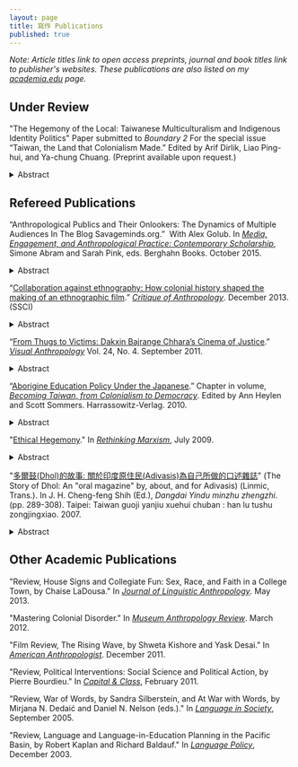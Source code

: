 ```yaml
---
layout: page
title: 寫作 Publications
published: true
---
```


*Note: Article titles link to open access preprints, journal and book titles link to publisher's websites. These publications are also listed on my [academia.edu](https://ndhu.academia.edu/KerimFriedman) page.*

## Under Review

"The Hegemony of the Local: Taiwanese Multiculturalism and Indigenous Identity Politics" Paper submitted to *Boundary 2* For the special issue “Taiwan, the Land that Colonialism Made.” Edited by Arif Dirlik, Liao Ping-hui, and Ya-chung Chuang. (Preprint available upon request.)

<details>
	<summary>Abstract</summary>
> The rise of Taiwanese multiculturalism, and Indigenous identity politics in particular, is often seen as a project of pro-independence activists seeking to carve out a unique local identity for Taiwan in order to battle Chinese cultural hegemony. While there is some truth to this view, this paper argues that the rise of a uniquely Taiwanese form of multiculturalism was actually the product of a successful effort to head-off the rise of Taiwanese ethnic nationalism--which the ruling Nationalist Party (KMT) leaders feared might derail efforts to transition from Martial Law to democracy. Taiwanese multiculturalism was partially inspired by Japanese "furusato-zukuri," a national project to promote nostalgia for rural village life, and similarly focused attention on culture at the village level rather than at the level of the state--where racial politics would have had a greater chance of taking hold. Drawing on Gramsci's theory of historical-blocs and Anna Tsing's exploration of scale-making as a project, this paper explores the historical context of Taiwanese multiculturalism in order to better understand certain aspects of contemporary Indigenous cultural politics, where village-level politics often trump those of the tribe, and where the number of officially recognized tribes has grown from the nine to sixteen in recent years. 
</details>

## Refereed Publications

“Anthropological Publics and Their Onlookers: The Dynamics of Multiple Audiences In The Blog Savageminds.org.”  With Alex Golub. In *[Media, Engagement, and Anthropological Practice: Contemporary Scholarship](http://www.berghahnbooks.com/title.php?rowtag=PinkMedia)*, Simone Abram and Sarah Pink, eds. Berghahn Books. October 2015.
<details>
  <summary>Abstract</summary>
> [Excerpt ] From its founding, it became clear that Savage Minds filled an important niche, quickly drawing the attention of others in the academic blogosphere. In 2006 Nature ranked Savage Minds 17th out of the 50 top science blogs across all scientific disciplines (Nature.com 2006). In 2010, American Anthropologist has called Savage Minds “the central online site of the North American anthropological community” whose “value is found in the quality of the posts by the site’s central contributors, a cadre of bright, engaged, young anthropology professors” (Price 2010:141). Through an analysis of our own involvement as co-founders and editors of Savage Minds this chapter seeks to explore the reasons for our blog’s success, not for the purpose of self-aggrandizement, but to better understand the as-yet-unfulfilled promise of online scholarly communication in anthropology for which Savage Minds constitutes an initial public beta. To the extent our site is a successful example of public scholarship, it is so (we will argue) because of the way it straddles, engages with, and transforms two key spaces of discourse: anthropology’s ‘professional imaginary’ and ‘public anthropology.’ We argue that the goal of public anthropology is best served by the blog when it takes the form of “doing anthropology in public”—embodying the professional imaginary on a public platform.
</details>

“[Collaboration against ethnography: How colonial history shaped the making of an ethnographic film](https://www.academia.edu/3648076/Collaboration_against_ethnography_How_colonial_history_shaped_the_making_of_an_ethnographic_film).” *[Critique of Anthropology](http://coa.sagepub.com/content/33/4/390.short)*. December 2013. (SSCI)
<details>
	<summary>Abstract</summary>
> What happens when a commitment to collaborative ethnographic filmmaking runs up against a community’s ambivalence towards its own history? This paper provides an ethnohistorical account of the making of the film Please Don’t Beat Me, Sir!, exploring how colonial-era “police ethnographies” and contemporary communal politics shape the collaborative endeavor. The film was made in collaboration with Budhan Theatre, an activist theater troupe from the Chhara community in the Indian city of Ahmedabad, Gujarat. The Chhara are one of more than 198 communities labeled as “Criminal Tribes” by the British, a colonial legacy that still informs their interactions with the police. Inspired by the work of Jean Rouch, the film makes use of experimental ethnographic and cinematic techniques. These participation frameworks allowed the members of Budhan Theatre and their families to shape the structure and content of the film itself, a process sometimes at odds with the film’s ethnographic intent.
</details>

“[From Thugs to Victims: Dakxin Bajrange Chhara’s Cinema of Justice](https://www.academia.edu/806631/From_Thugs_to_Victims_Dakxin_Bajrange_Chharas_Cinema_of_Justice).” *[Visual Anthropology](http://www.tandfonline.com/doi/pdf/10.1080/08949468.2011.583571)* Vol. 24, No. 4. September 2011.
<details>
	<summary>Abstract</summary>
> The documentary films of Indian filmmaker Dakxin Bajrange Chhara focus, not on his own community, but on marginalized nomadic communities within his home state of Gujarat. In order to understand these films I draw on Partha Chatterjee's theory of "political society" to argue that Bajrange's portrayal of the social injustices directed against these other communities serves also to challenge the historical stigma his own community feels as a result of having been labeled a "Criminal Tribe" by the British. By highlighting the victimhood of India’s Denotified and Nomadic Tribes (DNTs), Bajrange seeks to embue them with the “moral attributes of a community.”
</details>

“[Aborigine Education Policy Under the Japanese](https://www.academia.edu/806632/Entering_the_Mountains_to_Rule_the_Aborigines_Taiwanese_Aborigine_Education_and_the_Colonial_Encounter).” Chapter in volume, *[Becoming Taiwan, from Colonialism to Democracy](http://www.harrassowitz-verlag.de/title_3880.ahtml)*. Edited by Ann Heylen and Scott Sommers. Harrassowitz-Verlag. 2010.
<details>
	<summary>Abstract</summary>
> Just as Native American education policy in post-Civil War United States was shaped by the thirst for land during a period of rapid westward expansion, so too was Aborigine education policy in Taiwan shaped by the forces which drew first the Qing, and later the Japanese into the rugged terrain of the high Central Mountain Range and the remote plains of the East Coast. Education policy was central to U.S. territorial expansion because "the willingness of Indians to sell their land" was assumed to be "directly proportionate to their ability to acquire civilized ways" (Adams 1988: 16). Whereas in the U.S. case these "civilized ways" were defined in terms Protestant ideology and an agricultural lifestyle, during the late Qing dynasty Confucianism and wet paddy rice farming served a similar purpose. The civilizing mission was no less central during Japanese rule, although loyalty to the Emperor replaced Confucianism. While the civilizing mission remained constant throughout the entire period, spanning from 1874 to 1945, there were important differences in implementation which had profound effects on the incorporation of Aborigines into the state. The arrival of the Colonial Japanese Government in 1895 marked an important turning point, bringing a new urgency to the task of occupying the mountain territories. And the start of the Sino-Japanese War of 1937 crated a need for loyal subjects willing to die for the Emperor. Taiwan's unique geography mattered too, with education policies in the Central Range differing from those on the East Coast. Accordingly, this chapter is organized around three time periods: late Qing (1874-1945), prewar (1895-1937) and wartime Japanese rule (1937-1945), with differences in education policy between the Mountains and the East Coast highlighted whenever possible.
</details>

"[Ethical Hegemony](https://www.academia.edu/806628/Ethical_Hegemony)." In *[Rethinking Marxism](http://www.tandfonline.com/doi/abs/10.1080/08935690902955062)*, July 2009.
<details>
	<summary>Abstract</summary>
> Drawing upon Peter Ives's book Gramsci's Politics of Language, this article examines the linguistic origins of Antonio Gramsci's theory of hegemony. This is then compared with Pierre Bourdieu's theory of the habitus, with a particular focus on how the two theories conceptualize social change. Ives shows that Gramsci understood language standardization as either democratic or repressive, depending on the nature of the standardization process. Ives uses this to argue that the opposite of repressive hegemony is not the absence of hegemony but a progressive hegemony grounded in democratic processes. While Bourdieu's emphasis on social reproduction over social change makes his work less useful for conceptualizing such a progressive hegemony, this paper argues that his theory of symbolic capital (including linguistic capital) offers us a unique insight into the obstacles faced by agents of progressive social change and, in so doing, sheds light on the limitations of Gramsci's approach.
</details>

"[多爾鼓(Dhol)的故事: 關於印度原住民(Adivasis)為自己所做的口述雜誌](https://www.academia.edu/2406051/%E5%A4%9A%E7%88%BE%E9%BC%93_Dhol_%E7%9A%84%E6%95%85%E4%BA%8B_%E9%97%9C%E6%96%BC%E5%8D%B0%E5%BA%A6%E5%8E%9F%E4%BD%8F%E6%B0%91_Adivasis_%E7%82%BA%E8%87%AA%E5%B7%B1%E6%89%80%E5%81%9A%E7%9A%84%E5%8F%A3%E8%BF%B0%E9%9B%9C%E8%AA%8C)" (The Story of Dhol: An "oral magazine" by, about, and for Adivasis) (Linmic, Trans.). In J. H. Cheng-feng Shih (Ed.), *Dangdai Yindu minzhu zhengzhi*. (pp. 289-308). Taipei: Taiwan guoji yanjiu xuehui chuban : han lu tushu zongjingxiao. 2007.
<details>
	<summary>Abstract</summary>
> 印度原住民（Adivasis）總人數超過八千四百萬人，佔其全國總人口的百分之八，然而他們卻被視而不見；儘管印度高科技產業蓬勃發展，但是他們卻未從 中獲益，而是做為農民、森林遊牧、移動勞工以努力奮鬥求生。在簡要回顧印 度原住民的處境後，本文將探討一段致力於保存印度原住民語言、文化與歷史 的努力。Dhol的意思是鼓，這是位在Gujarat的一個NGO團體-Bhasha所出版 的一套「口述雜誌」的名稱。《Dhol》以十一種部落方言印製發行，內容取材 自口語敘述，並在每個村落的團體聚會中大聲朗誦來傳佈。本文來自與出版者 的訪談，文中除了將描述《Dhol》的歷史外，還包括這份刊物是如何準備與傳 佈的。本文結論將分析此類口述雜誌對印度原住民人權的重要性與影響。
</details>

## Other Academic Publications 

"Review, House Signs and Collegiate Fun: Sex, Race, and Faith in a College Town, by Chaise LaDousa." In *[Journal of Linguistic Anthropology](http://onlinelibrary.wiley.com/doi/10.1111/j.1548-1395.2013.01154.x/abstract)*. May 2013.

"Mastering Colonial Disorder." In *[Museum Anthropology Review](http://scholarworks.iu.edu/journals/index.php/mar/article/view/2167)*. March 2012.

"Film Review, The Rising Wave, by Shweta Kishore and Yask Desai." In *[American Anthropologist](http://onlinelibrary.wiley.com/doi/10.1111/j.1548-1433.2011.01381.x/abstract)*. December 2011.

"Review, Political Interventions: Social Science and Political Action, by Pierre Bourdieu." In *[Capital & Class](http://cnc.sagepub.com/content/35/1/141.full.pdf+html)*, February 2011.

"Review, War of Words, by Sandra Silberstein, and At War with Words, by Mirjana N. Dedaić and Daniel N. Nelson (eds.)." In *[Language in Society](http://dx.doi.org/10.1017/S0047404505230221)*, September 2005.

"Review, Language and Language-in-Education Planning in the Pacific Basin, by Robert Kaplan and Richard Baldauf." In *[Language Policy](http://link.springer.com/article/10.1023/B%3ALPOL.0000017852.27504.8b)*, December 2003.

